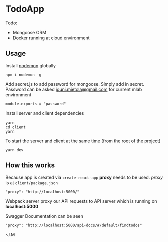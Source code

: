 # TodoApp

Todo:
- Mongoose ORM
- Docker running at cloud environment
## Usage

Install [nodemon](https://github.com/remy/nodemon) globally

```
npm i nodemon -g
```

Add secret.js to add password for mongoose. Simply add in secret. Password can be asked jouni.mietola@gmail.com for current mlab environment

```
module.exports = "password"
```

Install server and client dependencies

```
yarn
cd client
yarn
```

To start the server and client at the same time (from the root of the project)

```
yarn dev
```

## How this works

Because app is created via `create-react-app` **proxy** needs to be used. _proxy_ is at `client/package.json`

```
"proxy": "http://localhost:5000/"
```

Webpack server proxy our API requests to API server which is running on **localhost:5000**

Swagger Documentation can be seen

```
"proxy": "http://localhost:5000/api-docs/#/default/findtodos"
```



-J.M
